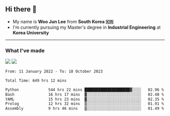 ## Hi there 👋

- My name is **Woo Jun Lee** from **South Korea 🇰🇷**
- I'm currently pursuing my Master's degree in **Industrial Engineering** at **Korea University**

---

### What I've made

<a href="https://share.streamlit.io/tomtom1103/kuiai_hackathon_2022/main/JL_app.py"><img src="https://img.shields.io/badge/Journey Lee-161B22?style=for-the-badge&logo=streamlit&logoColor=FF4B4B"/></a> <a href="https://jeon-100.github.io/Dangzang/"><img src="https://img.shields.io/badge/당신을 위한 장학금, 당장!-161B22?style=for-the-badge&logo=react&logoColor=#61DAFB"/></a>

<!--START_SECTION:waka-->

```txt
From: 11 January 2022 - To: 18 October 2023

Total Time: 649 hrs 12 mins

Python             544 hrs 22 mins ████████████████████▓░░░░   82.96 %
Bash               16 hrs 17 mins  ▓░░░░░░░░░░░░░░░░░░░░░░░░   02.48 %
YAML               15 hrs 23 mins  ▓░░░░░░░░░░░░░░░░░░░░░░░░   02.35 %
Prolog             12 hrs 32 mins  ▒░░░░░░░░░░░░░░░░░░░░░░░░   01.91 %
Assembly           9 hrs 46 mins   ▒░░░░░░░░░░░░░░░░░░░░░░░░   01.49 %
```

<!--END_SECTION:waka-->
